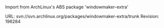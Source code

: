 Import from ArchLinux's ABS package 'windowmaker-extra'

URL: svn://svn.archlinux.org/packages/windowmaker-extra/trunk
Revision: 196284
